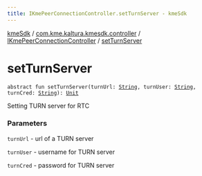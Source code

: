 ```yaml
---
title: IKmePeerConnectionController.setTurnServer - kmeSdk
---
```


[kmeSdk](../../index.html) / [com.kme.kaltura.kmesdk.controller](../index.html) / [IKmePeerConnectionController](index.html) / [setTurnServer](./set-turn-server.html)

# setTurnServer

`abstract fun setTurnServer(turnUrl: `[`String`](https://kotlinlang.org/api/latest/jvm/stdlib/kotlin/-string/index.html)`, turnUser: `[`String`](https://kotlinlang.org/api/latest/jvm/stdlib/kotlin/-string/index.html)`, turnCred: `[`String`](https://kotlinlang.org/api/latest/jvm/stdlib/kotlin/-string/index.html)`): `[`Unit`](https://kotlinlang.org/api/latest/jvm/stdlib/kotlin/-unit/index.html)

Setting TURN server for RTC

### Parameters

`turnUrl` - url of a TURN server

`turnUser` - username for TURN server

`turnCred` - password for TURN server